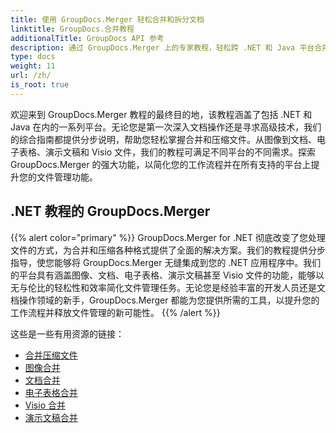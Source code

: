 ```yaml
---
title: 使用 GroupDocs.Merger 轻松合并和拆分文档
linktitle: GroupDocs.合并教程
additionalTitle: GroupDocs API 参考
description: 通过 GroupDocs.Merger 上的专家教程，轻松跨 .NET 和 Java 平台合并、拆分和压缩文档。解锁无缝文件管理！
type: docs
weight: 11
url: /zh/
is_root: true
---
```


欢迎来到 GroupDocs.Merger 教程的最终目的地，该教程涵盖了包括 .NET 和 Java 在内的一系列平台。无论您是第一次深入文档操作还是寻求高级技术，我们的综合指南都提供分步说明，帮助您轻松掌握合并和压缩文件。从图像到文档、电子表格、演示文稿和 Visio 文件，我们的教程可满足不同平台的不同需求。探索 GroupDocs.Merger 的强大功能，以简化您的工作流程并在所有支持的平台上提升您的文件管理功能。

## .NET 教程的 GroupDocs.Merger
{{% alert color="primary" %}}
GroupDocs.Merger for .NET 彻底改变了您处理文件的方式，为合并和压缩各种格式提供了全面的解决方案。我们的教程提供分步指导，使您能够将 GroupDocs.Merger 无缝集成到您的 .NET 应用程序中。我们的平台具有涵盖图像、文档、电子表格、演示文稿甚至 Visio 文件的功能，能够以无与伦比的轻松性和效率简化文件管理任务。无论您是经验丰富的开发人员还是文档操作领域的新手，GroupDocs.Merger 都能为您提供所需的工具，以提升您的工作流程并释放文件管理的新可能性。
{{% /alert %}}

这些是一些有用资源的链接：
 
- [合并压缩文件](./net/merge-compress-files/)
- [图像合并](./net/image-merging/)
- [文档合并](./net/document-merging/)
- [电子表格合并](./net/spreadsheet-merging/)
- [Visio 合并](./net/visio-merging/)
- [演示文稿合并](./net/presentation-merging/)




